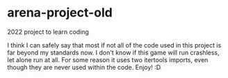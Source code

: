# arena-project-old
2022 project to learn coding

I think I can safely say that most if not all of the code used in this project is far beyond my standards now. I don't know if this game will run crashless, let alone run at all. For some reason it uses two itertools imports, even though they are never used within the code. Enjoy! :D
